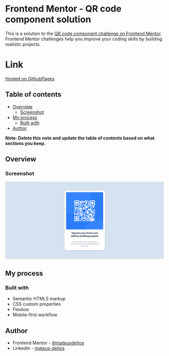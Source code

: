 # Frontend Mentor - QR code component solution

This is a solution to the [QR code component challenge on Frontend Mentor](https://www.frontendmentor.io/challenges/qr-code-component-iux_sIO_H). Frontend Mentor challenges help you improve your coding skills by building realistic projects. 

# Link
[Hosted on GithubPages](https://mateusdeitos.github.io/frontend-mentor-qr-code-component/)

## Table of contents

- [Overview](#overview)
  - [Screenshot](#screenshot)
- [My process](#my-process)
  - [Built with](#built-with)
- [Author](#author)

**Note: Delete this note and update the table of contents based on what sections you keep.**

## Overview

### Screenshot

![](./screenshots/qr-code-component-screenshot_1.png)


## My process

### Built with

- Semantic HTML5 markup
- CSS custom properties
- Flexbox
- Mobile-first workflow

## Author

- Frontend Mentor - [@mateusdeitos](https://www.frontendmentor.io/profile/mateusdeitos)
- Linkedin - [mateus-deitos](https://www.linkedin.com/in/mateus-deitos)

